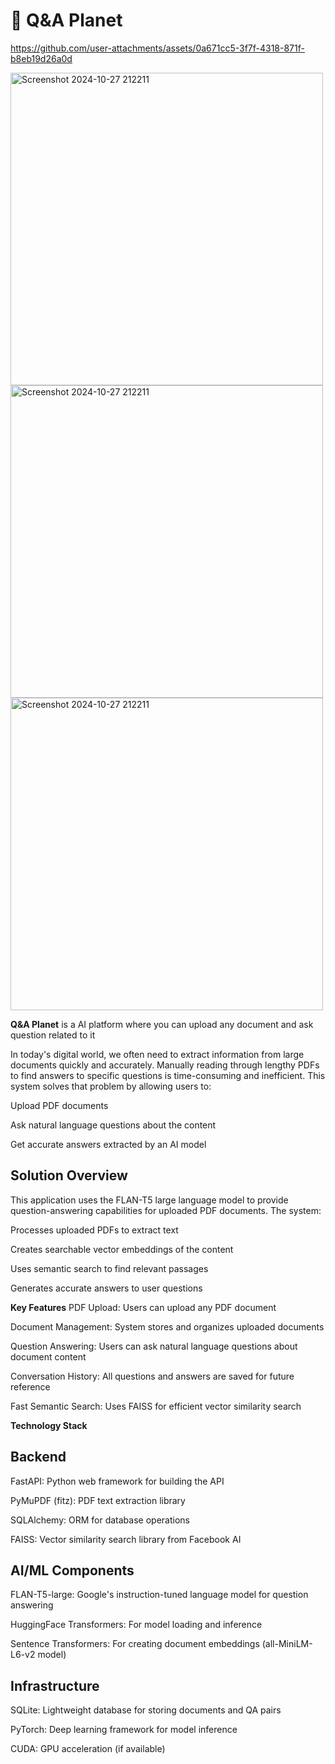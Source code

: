 # 🌌 Q&A Planet


https://github.com/user-attachments/assets/0a671cc5-3f7f-4318-871f-b8eb19d26a0d

<img src="https://github.com/user-attachments/assets/b276b74b-c6be-49e2-9f41-39b655f615fa" alt="Screenshot 2024-10-27 212211" width="500"/>
<img src="https://github.com/user-attachments/assets/949a21cf-6e9e-48d0-bc7c-8873e0e70987" alt="Screenshot 2024-10-27 212211" width="500"/>
<img src="https://github.com/user-attachments/assets/34c9f975-7401-409e-9479-eb04caf239c1" alt="Screenshot 2024-10-27 212211" width="500"/>

**Q&A Planet** is a AI platform where you can upload any document and ask question related to it

In today's digital world, we often need to extract information from large documents quickly and accurately. Manually reading through lengthy PDFs to find answers to specific questions is time-consuming and inefficient. This system solves that problem by allowing users to:

Upload PDF documents

Ask natural language questions about the content

Get accurate answers extracted by an AI model

<h2>Solution Overview</h2>
This application uses the FLAN-T5 large language model to provide question-answering capabilities for uploaded PDF documents. The system:

Processes uploaded PDFs to extract text

Creates searchable vector embeddings of the content

Uses semantic search to find relevant passages

Generates accurate answers to user questions

**Key Features**
PDF Upload: Users can upload any PDF document

Document Management: System stores and organizes uploaded documents

Question Answering: Users can ask natural language questions about document content

Conversation History: All questions and answers are saved for future reference

Fast Semantic Search: Uses FAISS for efficient vector similarity search

**Technology Stack**
<h2>Backend</h2>
FastAPI: Python web framework for building the API

PyMuPDF (fitz): PDF text extraction library

SQLAlchemy: ORM for database operations

FAISS: Vector similarity search library from Facebook AI

<h2>AI/ML Components</h2>
FLAN-T5-large: Google's instruction-tuned language model for question answering

HuggingFace Transformers: For model loading and inference

Sentence Transformers: For creating document embeddings (all-MiniLM-L6-v2 model)

<h2>Infrastructure</h2>
SQLite: Lightweight database for storing documents and QA pairs

PyTorch: Deep learning framework for model inference

CUDA: GPU acceleration (if available)
